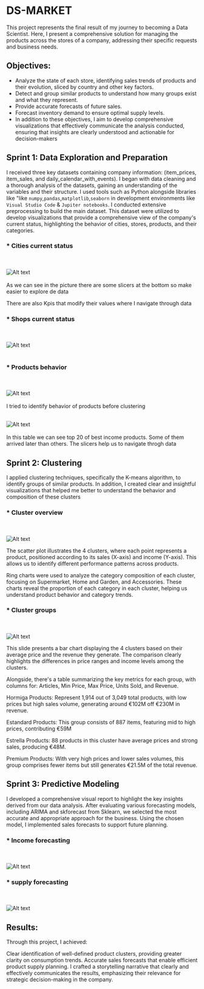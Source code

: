 
# DS-MARKET

This project represents the final result of my journey to becoming a Data Scientist. Here, I present a comprehensive solution for managing the products across the stores of a company, addressing their specific requests and business needs.

## Objectives:
* Analyze the state of each store, identifying sales trends of products and their evolution, sliced by country and other key factors.
* Detect and group similar products to understand how many groups exist and what they represent.
* Provide accurate forecasts of future sales.
* Forecast inventory demand to ensure optimal supply levels.
* In addition to these objectives, I aim to develop comprehensive visualizations that effectively communicate the analysis conducted, ensuring that insights are clearly   understood and actionable for decision-makers

## Sprint 1: Data Exploration and Preparation

I received three key datasets containing company information: (item_prices, item_sales, and daily_calendar_with_events).
I began with data cleaning and a thorough analysis of the datasets, gaining an understanding of the variables and their structure. I used tools such as Python alongside libraries like "like `numpy`,`pandas`,`matplotlib`,`seaborn`  in development environments like `Visual Studio Code` & `Jupiter notebooks`.
I conducted extensive preprocessing to build the main dataset. This dataset were utilized to develop visualizations that provide a comprehensive view of the company's current status, highlighting the behavior of cities, stores, products, and their categories. 


### * Cities current status
<br><br>
![Alt text](utils/General_analysis_Dashboard.png)
<br><br>
As we can see in the picture there are some slicers at the bottom so make easier to explore de data

There are also Kpis that modify their values where I navigate through data

### * Shops current status
<br><br>
![Alt text](utils/stores_analysis.png)
<br><br>

### * Products behavior
<br><br>
![Alt text](utils/product_analysisII.png)
<br><br>
I tried to identify behavior of products before clustering
<br><br>

![Alt text](utils/product_analysis.png)
<br><br>
In this table we can see top 20 of best income products. Some of them arrived later than others. The slicers help us to navigate throgh data

## Sprint 2: Clustering 

I applied clustering techniques, specifically the K-means algorithm, to identify groups of similar products.
In addition, I created clear and insightful visualizations that helped me better to understand the behavior and composition of these clusters


### * Cluster overview
<br><br>
![Alt text](utils/cluster.png)

The scatter plot illustrates the 4 clusters, where each point represents a product, positioned according to its sales (X-axis) and income (Y-axis). This allows us to identify different performance patterns across products.

Ring charts were used to analyze the category composition of each cluster, focusing on Supermarket, Home and Garden, and Accessories. These charts reveal the proportion of each category in each cluster, helping us understand product behavior and category trends.

### * Cluster groups
<br><br>
![Alt text](utils/cluster_groups.png)

This slide presents a bar chart displaying the 4 clusters based on their average price and the revenue they generate. The comparison clearly highlights the differences in price ranges and income levels among the clusters.

Alongside, there's a table summarizing the key metrics for each group, with columns for: Articles, Min Price, Max Price, Units Sold, and Revenue.

Hormiga Products: Represent 1,914 out of 3,049 total products, with low prices but high sales volume, generating around €102M off €230M in revenue.

Estandard Products: This group consists of 887 items, featuring mid to high prices, contributing €59M 

Estrella Products: 88 products in this cluster have average prices and strong sales, producing €48M.

Premium Products: With very high prices and lower sales volumes, this group comprises fewer items but still generates €21.5M of the total revenue.

## Sprint 3: Predictive Modeling
I developed a comprehensive visual report to highlight the key insights derived from our data analysis. After evaluating various forecasting models, including ARIMA and skforecast from Sklearn, we selected the most accurate and appropriate approach for the business. Using the chosen model, I implemented sales forecasts to support future planning.


### * Income forecasting
<br><br>
![Alt text](utils/income_forecasting.png)

### * supply forecasting
<br><br>
![Alt text](utils/supply_forecasting.png)


## Results:

Through this project, I achieved:

Clear identification of well-defined product clusters, providing greater clarity on consumption trends.
Accurate sales forecasts that enable efficient product supply planning.
I crafted a storytelling narrative that clearly and effectively communicates the results, emphasizing their relevance for strategic decision-making in the company.

 




